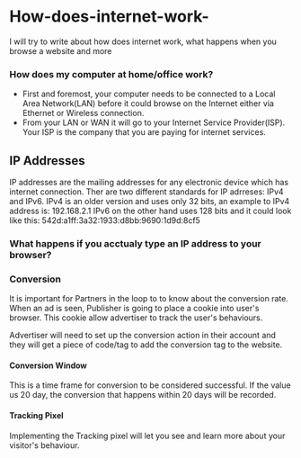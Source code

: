 # How-does-internet-work-
I will try to write about how does internet work, what happens when you browse a website and more

<h3>How does my computer at home/office work?</h3>

- First and foremost, your computer needs to be connected to a Local Area Network(LAN) before it could browse on the Internet either via Ethernet or Wireless connection.
- From your LAN or WAN it will go to your Internet Service Provider(ISP). Your ISP is the company that you are paying for internet services.

<h2>IP Addresses</h2>

IP addresses are the mailing addresses for any electronic device which has internet connection. 
Ther are two different standards for IP adrreses: IPv4 and IPv6. IPv4 is an older version and uses only 32 bits, an example to IPv4 address is: 192.168.2.1 IPv6 on the other hand uses 128 bits and it could look like this: 542d:a1ff:3a32:1933:d8bb:9690:1d9d:8cf5

<h3>What happens if you acctualy type an IP address to your browser?</h3>

<h3>Conversion</h3>

It is important for Partners in the loop to to know about the conversion rate. When an ad is seen, Publisher is going to place a cookie into user's browser. This cookie allow advertiser to track the user's behaviours. 

Advertiser will need to set up the conversion action in their account and they will get a piece of code/tag to add the conversion tag to the website.


<h4>Conversion Window</h4>
This is a time frame for conversion to be considered successful. If the value us 20 day, the conversion that happens within 20 days will be recorded. 

<h4>Tracking Pixel</h4>
Implementing the Tracking pixel will let you see and learn more about your visitor's behaviour.

